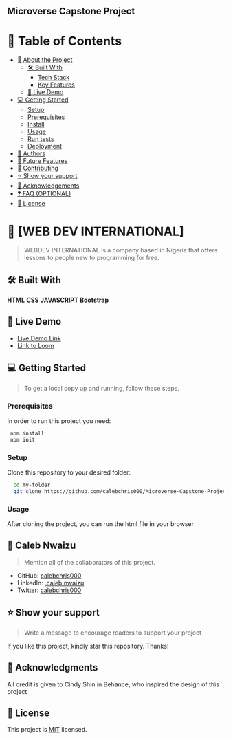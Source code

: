 
## Microverse Capstone Project

<!-- TABLE OF CONTENTS -->

# 📗 Table of Contents

- [📖 About the Project](#about-project)
  - [🛠 Built With](#built-with)
    - [Tech Stack](#tech-stack)
    - [Key Features](#key-features)
  - [🚀 Live Demo](#live-demo)
- [💻 Getting Started](#getting-started)
  - [Setup](#setup)
  - [Prerequisites](#prerequisites)
  - [Install](#install)
  - [Usage](#usage)
  - [Run tests](#run-tests)
  - [Deployment](#triangular_flag_on_post-deployment)
- [👥 Authors](#authors)
- [🔭 Future Features](#future-features)
- [🤝 Contributing](#contributing)
- [⭐️ Show your support](#support)
- [🙏 Acknowledgements](#acknowledgements)
- [❓ FAQ (OPTIONAL)](#faq)
- [📝 License](#license)

<!-- PROJECT DESCRIPTION -->

# 📖 [WEB DEV INTERNATIONAL] <a name="about-project"></a>

> WEBDEV INTERNATIONAL is a company based in Nigeria that offers lessons to people new to programming for free.


## 🛠 Built With <a name="built-with"></a>

**HTML**
**CSS**
**JAVASCRIPT**
**Bootstrap**

## 🚀 Live Demo <a name="live-demo"></a>

- [Live Demo Link](https://calebchris000.github.io/Microverse-Capstone-Project/)
- [Link to Loom](https://www.loom.com/share/11b478166c8349619aecad13f6037192)
<!-- GETTING STARTED -->

## 💻 Getting Started <a name="getting-started"></a>


> To get a local copy up and running, follow these steps.

### Prerequisites

In order to run this project you need:


```sh
 npm install
 npm init
```

### Setup

Clone this repository to your desired folder:

```sh
  cd my-folder
  git clone https://github.com/calebchris000/Microverse-Capstone-Project.git
```


### Usage

After cloning the project, you can run the html file in your browser


## 👥 Caleb Nwaizu <a name="authors"></a>

> Mention all of the collaborators of this project.

   - GitHub: [calebchris000](https://github.com/calebchris000)
   - LinkedIn: [.caleb.nwaizu](https://www.linkedin.com/in/caleb-nwaizu-b815aa23b/)
   - Twitter: [calebchris000](https://twitter.com/calebchris000)



## ⭐️ Show your support <a name="support"></a>

> Write a message to encourage readers to support your project

If you like this project, kindly star this repository. Thanks!


<!-- ACKNOWLEDGEMENTS -->

## 🙏 Acknowledgments <a name="acknowledgements"></a>

All credit is given to Cindy Shin in Behance, who inspired the design of this project


<!-- LICENSE -->

## 📝 License <a name="license"></a>

This project is [MIT]([./LICENSE](https://choosealicense.com/licenses/mit/)) licensed.

